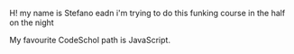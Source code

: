 H! my name is Stefano eadn i'm trying to do this funking course in the half on the night

My favourite CodeSchol path is JavaScript.
